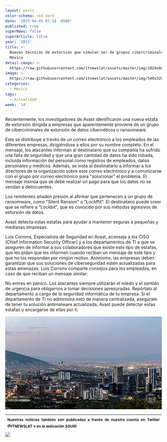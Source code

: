 ```yaml
---
layout: posts
color-schema: red-dark
date: '2023-04-05 07:18 -0500'
published: true
superNews: false
superArticle: false
year: '2023'
title: >-
  Nuevas técnicas de extorsión que simulan ser de grupos cibercriminales | Avast
  México
detail-image: >-
  https://raw.githubusercontent.com/itnewslat/assets/master/img/1024x680/Cdad-de-Mexico-g.jpg
image: >-
  https://raw.githubusercontent.com/itnewslat/assets/master/img/540x320/Cdad-de-Mexico-p.jpg
categories:
  - Mexico
tags:
  - Actualidad
week: '14'
---
```

Recientemente, los investigadores de Avast identificaron una nueva estafa de extorsión dirigida a empresas que aparentemente proviene de un grupo de cibercriminales de extorsión de datos cibernéticos o ransomware.
 
Este se distribuye a través de un correo electrónico a los empleados de las diferentes empresas, dirigiéndose a ellos por su nombre completo. En el mensaje, los atacantes informan al destinatario que su compañía ha sufrido una falla de seguridad y que una gran cantidad de datos ha sido robada, incluida información del personal como registros de empleados, datos personales y médicos. Además, se insta al destinatario a informar a los directores de la organización sobre este correo electrónico y a comunicarse con el grupo por correo electrónico para "solucionar" el problema. El mensaje insinúa que se debe realizar un pago para que los datos no se vendan a delincuentes.
 
Los remitentes añaden presión al afirmar que pertenecen a un grupo de ransomware, como "Silent Ransom" o "Lockffit". El destinatario puede creer que se refiere a "Lockbit", que es conocido por sus métodos agresivos de extorsión de datos.
 
Avast detecta estas estafas para ayudar a mantener seguras a pequeñas y medianas empresas.
 
Luis Corrons, Especialista de Seguridad en Avast, aconseja a los CISO (Chief Information Security Officer) y a los departamentos de TI a que se aseguren de informar a sus colaboradores que existe este tipo de estafas, que les pidan que les informen cuando reciban un mensaje de este tipo y que no los respondan por ningún motivo. Asimismo, las empresas deben garantizar que sus soluciones de ciberseguridad estén actualizadas para estas amenazas. Luis Corrons comparte consejos para los empleados, en caso de que reciban un mensaje similar:
 
No entres en pánico. Los atacantes siempre utilizarán el miedo y el sentido de urgencia para obligarnos a tomar decisiones apresuradas.
Repórtalo al departamento a cargo de la seguridad informática de tu empresa.
Si el departamento de TI no administra esto de manera centralizada, asegúrate de tener tu solución antimalware actualizada, Avast puede detectar estas estafas y encargarse de ellas por ti.

![](https://raw.githubusercontent.com/itnewslat/assets/master/img/540x320/Cdad-de-Mexico-p.jpg)

<table style="height: 42px;" width="569">
<tbody>
<tr>
<td style="text-align: justify;"><sub><strong>Nuestras noticias también son publicadas a través de nuestra cuenta en Twitter <a href="https://twitter.com/itnewslat?lang=es">@ITNEWSLAT</a> y en la aplicación <a href="https://squidapp.co/en/">SQUID</a></strong></sub></td>
</tr>
</tbody>
</table>
<img src="https://tracker.metricool.com/c3po.jpg?hash=56f88a41e39ab42c063cc51676587a04"/>